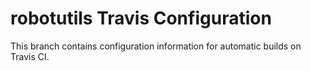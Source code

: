# robotutils Travis Configuration

This branch contains configuration information for automatic builds on Travis CI.

